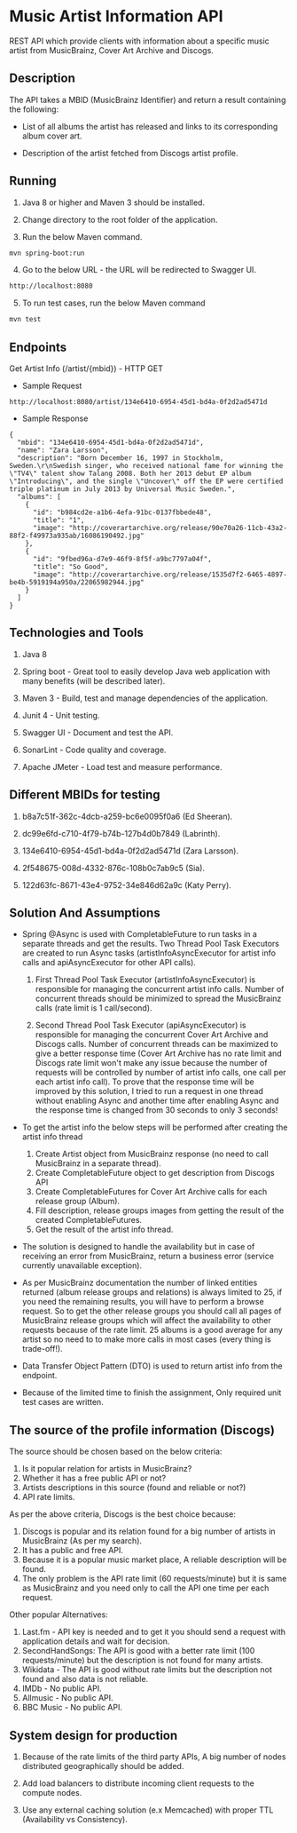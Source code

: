 # Music Artist Information API 

REST API which provide clients with information about a specific music artist from MusicBrainz, Cover Art Archive and Discogs.

## Description

The API takes a MBID (MusicBrainz Identifier) and return a result containing the following:

- List of all albums the artist has released and links to its corresponding album cover art.

- Description of the artist fetched from Discogs artist profile.

## Running

1. Java 8 or higher and Maven 3 should be installed.

2. Change directory to the root folder of the application.

3. Run the below Maven command.

```bash
mvn spring-boot:run
```
4. Go to the below URL - the URL will be redirected to Swagger UI.

```bash
http://localhost:8080
```

5. To run test cases, run the below Maven command

```bash
mvn test
```

## Endpoints

Get Artist Info (/artist/{mbid}) - HTTP GET

- Sample Request

```
http://localhost:8080/artist/134e6410-6954-45d1-bd4a-0f2d2ad5471d
```

- Sample Response

```
{
  "mbid": "134e6410-6954-45d1-bd4a-0f2d2ad5471d",
  "name": "Zara Larsson",
  "description": "Born December 16, 1997 in Stockholm, Sweden.\r\nSwedish singer, who received national fame for winning the \"TV4\" talent show Talang 2008. Both her 2013 debut EP album \"Introducing\", and the single \"Uncover\" off the EP were certified triple platinum in July 2013 by Universal Music Sweden.",
  "albums": [
    {
      "id": "b984cd2e-a1b6-4efa-91bc-0137fbbede48",
      "title": "1",
      "image": "http://coverartarchive.org/release/90e70a26-11cb-43a2-88f2-f49973a935ab/16086190492.jpg"
    },
    {
      "id": "9fbed96a-d7e9-46f9-8f5f-a9bc7797a04f",
      "title": "So Good",
      "image": "http://coverartarchive.org/release/1535d7f2-6465-4897-be4b-5919194a950a/22065982944.jpg"
    }
  ]
}
```

## Technologies and Tools

1. Java 8

2. Spring boot - Great tool to easily develop Java web application with many benefits (will be described later).

3. Maven 3 - Build, test and manage dependencies of the application.

4. Junit 4 - Unit testing.

5. Swagger UI - Document and test the API.

6. SonarLint - Code quality and coverage.

7. Apache JMeter - Load test and measure performance.

## Different MBIDs for testing

1. b8a7c51f-362c-4dcb-a259-bc6e0095f0a6 (Ed Sheeran).

2. dc99e6fd-c710-4f79-b74b-127b4d0b7849 (Labrinth).

3. 134e6410-6954-45d1-bd4a-0f2d2ad5471d (Zara Larsson).

4. 2f548675-008d-4332-876c-108b0c7ab9c5 (Sia).

5. 122d63fc-8671-43e4-9752-34e846d62a9c (Katy Perry).

## Solution And Assumptions

- Spring @Async is used with CompletableFuture to run tasks in a separate threads and get the results. Two Thread Pool Task Executors are created to run Async tasks (artistInfoAsyncExecutor for artist info calls and apiAsyncExecutor for other API calls).

	1. First Thread Pool Task Executor (artistInfoAsyncExecutor) is responsible for managing the concurrent artist info calls. Number of concurrent threads should be minimized to spread the MusicBrainz calls (rate limit is 1 call/second).
	
	2. Second Thread Pool Task Executor (apiAsyncExecutor) is responsible for managing the concurrent Cover Art Archive and Discogs calls. Number of concurrent threads can be maximized  to give a better response time (Cover Art Archive has no rate limit and Discogs rate limit won't make any issue because the number of requests will be controlled by number of artist info calls, one call per each artist info call). To prove that the response time will be improved by this solution, I tried to run a request in one thread without enabling Async and another time after enabling Async and the response time is changed from 30 seconds to only 3 seconds!  

- To get the artist info the below steps will be performed after creating the artist info thread

	1. Create Artist object from MusicBrainz response (no need to call MusicBrainz in a separate thread). 
	2. Create CompletableFuture object to get description from Discogs API 
	3. Create CompletableFutures for Cover Art Archive calls for each release group (Album). 
	4. Fill description, release groups images from getting the result of the created CompletableFutures.
	5. Get the result of the artist info thread.

- The solution is designed to handle the availability but in case of receiving an error from MusicBrainz, return a business error (service currently unavailable exception). 

- As per MusicBrainz documentation the number of linked entities returned (album release groups and relations) is always limited to 25, if you need the remaining results, you will have to perform a browse request. So to get the other release groups you should call all pages of MusicBrainz release groups which will affect the availability to other requests because of the rate limit. 25 albums is a good average for any artist so no need to to make more calls in most cases (every thing is trade-off!). 

- Data Transfer Object Pattern (DTO) is used to return artist info from the endpoint.

- Because of the limited time to finish the assignment, Only required unit test cases are written.

## The source of the profile information (Discogs)

The source should be chosen based on the below criteria:

1. Is it popular relation for artists in MusicBrainz?
2. Whether it has a free public API or not?
3. Artists descriptions in this source (found and reliable or not?)   
4. API rate limits.

As per the above criteria, Discogs is the best choice because:

1. Discogs is popular and its relation found for a big number of artists in MusicBrainz (As per my search).
2. It has a public and free API.
3. Because it is a popular music market place, A reliable description will be found.
4. The only problem is the API rate limit (60 requests/minute) but it is same as MusicBrainz and you need only to call the API one time per each request.

Other popular Alternatives:

1. Last.fm - API key is needed and to get it you should send a request with application details and wait for decision.
2. SecondHandSongs: The API is good with a better rate limit (100 requests/minute) but the description is not found for many artists. 
3. Wikidata - The API is good without rate limits but the description not found and also data is not reliable.
4. IMDb - No public API.
5. Allmusic - No public API. 
6. BBC Music - No public API.
 

## System design for production

1. Because of the rate limits of the third party APIs, A big number of nodes distributed geographically should be added.

2. Add load balancers to distribute incoming client requests to the compute nodes.

3. Use any external caching solution (e.x Memcached) with proper TTL (Availability vs Consistency). 

